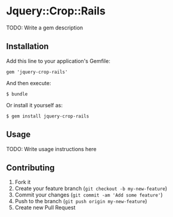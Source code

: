 # Jquery::Crop::Rails

TODO: Write a gem description

## Installation

Add this line to your application's Gemfile:

    gem 'jquery-crop-rails'

And then execute:

    $ bundle

Or install it yourself as:

    $ gem install jquery-crop-rails

## Usage

TODO: Write usage instructions here

## Contributing

1. Fork it
2. Create your feature branch (`git checkout -b my-new-feature`)
3. Commit your changes (`git commit -am 'Add some feature'`)
4. Push to the branch (`git push origin my-new-feature`)
5. Create new Pull Request
